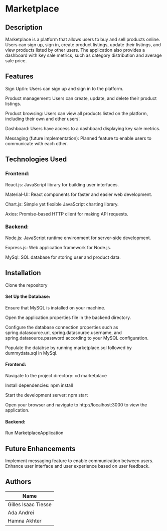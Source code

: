 # Marketplace

## Description
Marketplace is a platform that allows users to buy and sell products online. Users can sign up, sign in, create product listings, update their listings, and view products listed by other users. The application also provides a dashboard with key sale metrics, such as category distribution and average sale price.

## Features
Sign Up/In: Users can sign up and sign in to the platform.

Product management: Users can create, update, and delete their product listings.

Product browsing: Users can view all products listed on the platform, including their own and other users'.

Dashboard: Users have access to a dashboard displaying key sale metrics.

Messaging (future implementation): Planned feature to enable users to communicate with each other.

## Technologies Used
### Frontend:
React.js: JavaScript library for building user interfaces.

Material-UI: React components for faster and easier web development.

Chart.js: Simple yet flexible JavaScript charting library.

Axios: Promise-based HTTP client for making API requests.

### Backend:
Node.js: JavaScript runtime environment for server-side development.

Express.js: Web application framework for Node.js.

MySql: SQL database for storing user and product data.

## Installation
Clone the repository
#### Set Up the Database:
Ensure that MySQL is installed on your machine.

Open the application.properties file in the backend directory.

Configure the database connection properties such as spring.datasource.url, spring.datasource.username, and spring.datasource.password according to your MySQL configuration.

Populate the databse by running marketplace.sql followed by dummydata.sql in MySql.
#### Frontend:
Navigate to the project directory: cd marketplace

Install dependencies: npm install

Start the development server: npm start

Open your browser and navigate to http://localhost:3000 to view the application.
#### Backend:
Run MarketplaceApplication

## Future Enhancements
Implement messaging feature to enable communication between users.
Enhance user interface and user experience based on user feedback.

## Authors

| Name  |
| ----- |
| Gilles Isaac Tiesse  |
| Ada Andrei  |
| Hamna Akhter |
